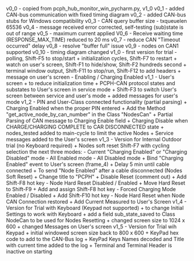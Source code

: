 v0_0  - copied from pcph_hub_monitor_win_pycharm.py, v1_0
v0_1  - added CAN-bus communication with fixed timing diagram
v0_2  - added CAN-bus stubs for Windows compatibility
v0_3  - CAN query buffer size - txqueuelen 65536
v0_4  - message received error corrected, self-testing (sub)state is out of range
v0_5  - maximum current applied
V0_6  - Receive waiting time (RESPONSE_MAX_TIME) reduced to 20 ms
v0_7  - reduce CAN "Timeout occurred" delay
v0_8  - resolve "buffer full" issue
v0_9  - nodes on CAN1 supported
v0_10 - timing diagram changed
v1_0  - first version for trial - polling, Shift-F5 to stop/start
	   + initialization cycles, Shift-F7 to restart
           + watch on user's screen, Shift-F1 to hide/show, Shift-F2 hundreds second
           + terminal window output, Shift-F11 to stop/run, Shift-F12 to add headers
           + message on user's screen - Enabling / Charging Enabled
v1_1 - User's screen
	   + to reduce initialization time
	   + PCPH-CAN protocol states and substates to User's screen in service mode
	   + Shift-F3 to switch User's screen between service and user's mode
	   + added messages for user's mode
v1_2 - PIN and User-Class connected functionality (partial parsing)
	   + Charging Enabled when the proper PIN entered
	   + Add the Method "get_active_node_by_can_number" in the Class "NodesCan"
	   + Partial Parsing of CAN message to Charging Enable field
	   + Charging Disable when CHARGE/CHARGING COMPLETE to CAR DISCONNECTED state
	   + nodes_tested added to main-cycle to limit the active Nodes
	   + Service messages added to the User's screen
v1_3 - Version for Internal Outdoor trial (no Keyboard required)
	   + Nodes soft reset Shift-F7 with cycling selection the next three modes:
		- Current "Charging Enabled" or "Charging Disabled" mode
		- All Enabled mode
		- All Disabled mode
	   + Bind "Charging Enabled" event to User's screen (frame_4)
	   + Delay 5 min until cable connected
	   + To send "Node Enabled" after a cable disconnected (Nodes Soft Reset)
	   + Change title to "PCPH"
	   + Disable Reset (comment out)
	   + Add Shift-F8 hot key - Node Hard Reset Disabled / Enabled
	   + Move Hard Reset to Shift-F9
	   + Add and assign Shift-F8 hot key - Forced Charging Mode Enabled / Disabled
	   + Add Shift-F10 hot key - Node Hard Reset when Node CAN Connection restored
	   + Add Current Measured to User's Screen
v1_4 - Version for Trial with Keyboard (Keypad not supported)
	   + to change Initial Settings to work with Keyboard
	   + add a field sub_state_saved to Class NodeCan to be used for Nodes Resetting
	   + changed screen size to 1024 x 600
	   + changed Messages on User's screen
v1_5 - Version for Trial wih Keypad
	   + initial windowed screen size back to 800 x 600
	   + KeyPad hex code to add to the CAN-Bus log
	   + KeyPad Keys Names decoded and Title with current time added to the log
	   + Terminal and Terminal Header is inactive on starting
